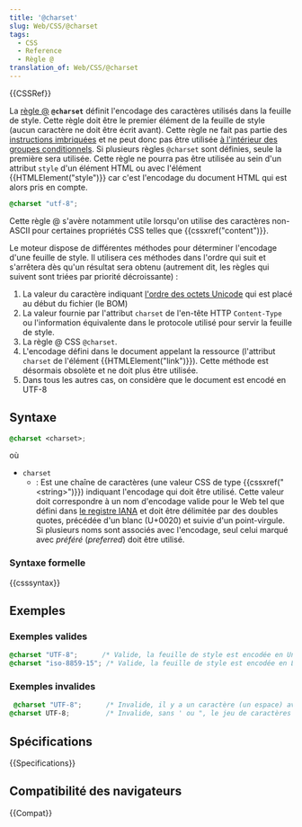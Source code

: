 ```yaml
---
title: '@charset'
slug: Web/CSS/@charset
tags:
  - CSS
  - Reference
  - Règle @
translation_of: Web/CSS/@charset
---
```


{{CSSRef}}

La [règle @](/fr/docs/Web/CSS/R%C3%A8gles_@)  **`@charset`** définit l'encodage des caractères utilisés dans la feuille de style. Cette règle doit être le premier élément de la feuille de style (aucun caractère ne doit être écrit avant). Cette règle ne fait pas partie des [instructions imbriquées](/fr/Apprendre/CSS/Les_bases/La_syntaxe#Les_instructions_CSS) et ne peut donc pas être utilisée [à l'intérieur des groupes conditionnels](/fr/docs/Web/CSS/Règles_@#R.C3.A8gles_conditionnelles_de_groupe). Si plusieurs règles `@charset` sont définies, seule la première sera utilisée. Cette règle ne pourra pas être utilisée au sein d'un attribut `style` d'un élément HTML ou avec l'élément {{HTMLElement("style")}} car c'est l'encodage du document HTML qui est alors pris en compte.

```css
@charset "utf-8";
```

Cette règle @ s'avère notamment utile lorsqu'on utilise des caractères non-ASCII pour certaines propriétés CSS telles que {{cssxref("content")}}.

Le moteur dispose de différentes méthodes pour déterminer l'encodage d'une feuille de style. Il utilisera ces méthodes dans l'ordre qui suit et s'arrêtera dès qu'un résultat sera obtenu (autrement dit, les règles qui suivent sont triées par priorité décroissante) :

1. La valeur du caractère indiquant [l'ordre des octets Unicode](https://fr.wikipedia.org/wiki/Indicateur_d'ordre_des_octets) qui est placé au début du fichier (le BOM)
2. La valeur fournie par l'attribut `charset` de l'en-tête HTTP `Content-Type` ou l'information équivalente dans le protocole utilisé pour servir la feuille de style.
3. La règle @ CSS `@charset`.
4. L'encodage défini dans le document appelant la ressource (l'attribut `charset` de l'élément {{HTMLElement("link")}}). Cette méthode est désormais obsolète et ne doit plus être utilisée.
5. Dans tous les autres cas, on considère que le document est encodé en UTF-8

## Syntaxe

```css
@charset <charset>;
```

où

- `charset`
  - : Est une chaîne de caractères (une valeur CSS de type  {{cssxref("&lt;string&gt;")}}) indiquant l'encodage qui doit être utilisé. Cette valeur doit correspondre à un nom d'encodage valide pour le Web tel que défini dans [le registre IANA](https://www.iana.org/assignments/character-sets/character-sets.xhtml) et doit être délimitée par des doubles quotes, précédée d'un blanc (U+0020) et suivie d'un point-virgule. Si plusieurs noms sont associés avec l'encodage, seul celui marqué avec *préféré*  (_preferred_) doit être utilisé.

### Syntaxe formelle

{{csssyntax}}

## Exemples

### Exemples valides

```css
@charset "UTF-8";      /* Valide, la feuille de style est encodée en Unicode UTF-8 */
@charset "iso-8859-15"; /* Valide, la feuille de style est encodée en Latin-9 (langues d'Europe occidentale avec le symbole €) */
```

### Exemples invalides

```css example-bad
 @charset "UTF-8";      /* Invalide, il y a un caractère (un espace) avant la règle @ */
@charset UTF-8;         /* Invalide, sans ' ou ", le jeu de caractères n'est pas une chaîne CSS ({{cssxref("&lt;string&gt;")}}) */
```

## Spécifications

{{Specifications}}

## Compatibilité des navigateurs

{{Compat}}
